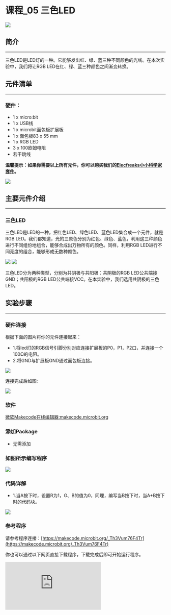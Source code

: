 ﻿# 课程_05 三色LED

 ![](https://wiki-media-ef.oss-cn-hongkong.aliyuncs.com/docs/microbit/circuit-design/microbit-starter-kit/images/mEAx3Tx.jpg)

## 简介
---
三色LED是LED灯的一种。它能够发出红、绿、蓝三种不同颜色的光线。在本次实验中，我们将让RGB LED在红、绿、蓝三种颜色之间渐变转换。

## 元件清单
---
### 硬件：
- 1 x micro:bit
- 1 x USB线
- 1 x microbit面包板扩展板
- 1 x 面包板83 x 55 mm
- 1 x RGB LED
- 3 x 100欧姆电阻
- 若干跳线

**温馨提示：如果你需要以上所有元件，你可以购买我们的[Elecfreaks小小科学家套件](https://item.taobao.com/item.htm?ft=t&id=597096675822)。**

![](https://wiki-media-ef.oss-cn-hongkong.aliyuncs.com/docs/microbit/circuit-design/microbit-starter-kit/images/W4tseua.jpg)

## 主要元件介绍
---
### 三色LED

三色LED是LED的一种，把红色LED、绿色LED、蓝色LED集合成一个元件，就是RGB LED。我们都知道，光的三原色分别为红色、绿色、蓝色，利用这三种颜色进行不同组份地组合，能够合成出万物所有的颜色。同样，利用RGB LED进行不同亮度的组合，能够形成无数种颜色。

![](https://wiki-media-ef.oss-cn-hongkong.aliyuncs.com/docs/microbit/circuit-design/microbit-starter-kit/images/9VLb4LB.jpg)
![](https://wiki-media-ef.oss-cn-hongkong.aliyuncs.com/docs/microbit/circuit-design/microbit-starter-kit/images/kaoHHJ2.jpg)

三色LED分为两种类型，分别为共阴极与共阳极：共阴极的RGB LED公共端接GND；共阳极的RGB LED公共端接VCC。在本实验中，我们选用共阴极的三色LED。

## 实验步骤
---
### 硬件连接
根据下面的图片将你的元件连接起来：

- 1.将led灯的RGB信号引脚分别对应连接扩展板的P0，P1，P2口，并连接一个100Ω的电阻。
- 2.将GND与扩展板GND通过面包板连接。

![](https://wiki-media-ef.oss-cn-hongkong.aliyuncs.com/docs/microbit/circuit-design/microbit-starter-kit/images/krrGHBs.jpg)

连接完成后如图:

![](https://wiki-media-ef.oss-cn-hongkong.aliyuncs.com/docs/microbit/circuit-design/microbit-starter-kit/images/DkfsnTs.jpg)

### 软件

[微软Makecode在线编辑器:makecode.microbit.org](https://makecode.microbit.org/)



### 添加Package
- 无需添加

### 如图所示编写程序

![](https://wiki-media-ef.oss-cn-hongkong.aliyuncs.com/docs/microbit/circuit-design/microbit-starter-kit/images/case_05_01.png)

### 代码详解
- 1.当A按下时，设置R为1，G、B的值为0，同理，编写当B按下时，当A+B按下时的代码块。

![](https://wiki-media-ef.oss-cn-hongkong.aliyuncs.com/docs/microbit/circuit-design/microbit-starter-kit/images/case_05_02.png)

### 参考程序
请参考程序连接：[https://makecode.microbit.org/_Th3Vum76F4Tr](https://makecode.microbit.org/_Th3Vum76F4Tr)

你也可以通过以下网页直接下载程序，下载完成后即可开始运行程序。



<div
    style={{
        position: 'relative',
        paddingBottom: '60%',
        overflow: 'hidden',
    }}
>
    <iframe
        src="https://makecode.microbit.org/_Th3Vum76F4Tr"
        frameborder="0"
        sandbox="allow-popups allow-forms allow-scripts allow-same-origin"
        style={{
            position: 'absolute',
            width: '100%',
            height: '100%',
        }}
    />
</div>

## 实验结果
---
按下按钮A，LED发出红光。
按下按钮B，LED发出绿光。
同时按下按钮A和B， LED发出蓝光。

![](https://wiki-media-ef.oss-cn-hongkong.aliyuncs.com/docs/microbit/circuit-design/microbit-starter-kit/images/fDTbmRK.gif)


## 思考
---
如果想要用三色LED发出青色、品红色、黄色的光线，该如何设计电路与编程？

## 常见问题
---

## 更多信息，欢迎访问：
---
[micro:bit知识库地址](https://www.elecfreaks.com/learn-cn/)
micro:bit官方推荐供应商：[恩孚科技淘宝店](https://shop69086944.taobao.com/?spm=a230r.7195193.1997079397.2.RSthR0)
QQ技术交流群：570756726
